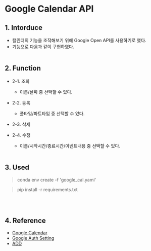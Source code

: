 # Google Calendar API

## 1. Intorduce
- 캘린더의 기능을 조작해보기 위해 Google Open API를 사용하기로 했다. 
- 기능으로 다음과 같이 구현하였다. 
<br></br>

## 2. Function
- 2-1. 조회
    - 이름/날짜 중 선택할 수 있다.

- 2-2. 등록
    - 풀타임/파트타임 중 선택할 수 있다.

- 2-3. 삭제

- 2-4. 수정
    - 이름/시작시간/종료시간/이벤트내용 중 선택할 수 있다.
<br></br>

## 3. Used
> conda env create -f 'google_cal.yaml'

> pip install -r requirements.txt

<br></br>
## 4. Reference
- [Google Calendar](https://developers.google.com/apps-script/reference/calendar/calendar?hl=ko)
- [Google Auth Setting](https://accounts.google.com/v3/signin/identifier?dsh=S1494126451%3A1676515166615165&continue=https%3A%2F%2Fconsole.cloud.google.com%2F&followup=https%3A%2F%2Fconsole.cloud.google.com%2F&osid=1&passive=1209600&service=cloudconsole&flowName=GlifWebSignIn&flowEntry=ServiceLogin&ifkv=AWnogHdSaedEpVs88S0R65OA0-8Ftht_OuKTsts0VS580YhSJmq5QO69dOr9OvIEBM-NU79xKHVuQQ)
- [ADD](https://developers.google.com/workspace/guides/get-started?hl=ko)